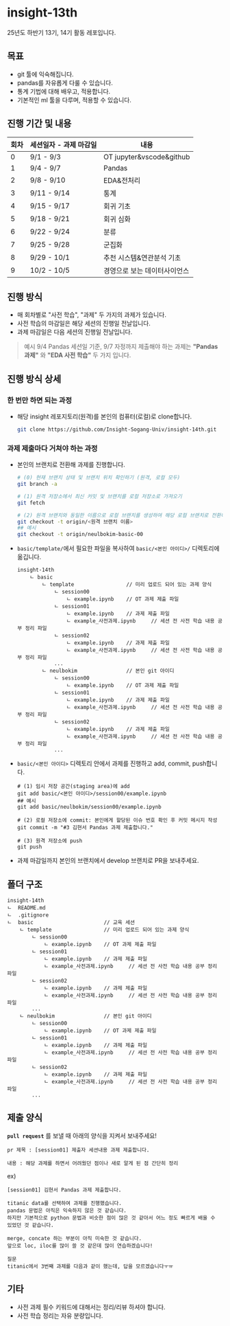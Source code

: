 # insight-13th
25년도 하반기 13기, 14기 활동 레포입니다.

## 목표
- git 툴에 익숙해집니다.
- pandas를 자유롭게 다룰 수 있습니다.
- 통계 기법에 대해 배우고, 적용합니다.
- 기본적인 ml 툴을 다루며, 적용할 수 있습니다.

## 진행 기간 및 내용
| 회차 | 세션일자 - 과제 마감일 | 내용 |
| --- | --- | --- |
| 0 | 9/1 - 9/3 | OT jupyter&vscode&github |
| 1 | 9/4 - 9/7 | Pandas |
| 2 | 9/8 - 9/10 | EDA&전처리 |
| 3 | 9/11 - 9/14 | 통계 |
| 4 | 9/15 - 9/17 | 회귀 기초 |
| 5 | 9/18 - 9/21 | 회귀 심화 |
| 6 | 9/22 - 9/24 | 분류 |
| 7 | 9/25 - 9/28 | 군집화 |
| 8 | 9/29 - 10/1 | 추천 시스템&연관분석 기초 |
| 9 | 10/2 - 10/5 | 경영으로 보는 데이터사이언스 |

## 진행 방식
- 매 회차별로 "사전 학습", "과제" 두 가지의 과제가 있습니다.
- 사전 학습의 마감일은 해당 세션의 진행일 전날입니다.
- 과제 마감일은 다음 세션의 진행일 전날입니다.

>예시
9/4 Pandas 세션일 기준, 9/7 자정까지 제출해야 하는 과제는 
**"Pandas 과제"** 와 **"EDA 사전 학습"** 두 가지 입니다.

## 진행 방식 상세
### 한 번만 하면 되는 과정
  - 해당 insight 레포지토리(원격)를 본인의 컴퓨터(로컬)로 clone합니다.
    ```bash
    git clone https://github.com/Insight-Sogang-Univ/insight-14th.git
    ```
  
### 과제 제출마다 거쳐야 하는 과정
  - 본인의 브랜치로 전환해 과제를 진행합니다.
    ```bash
    # (0) 현재 브랜치 상태 및 브랜치 위치 확인하기 (원격, 로컬 모두)
    git branch -a

    # (1) 원격 저장소에서 최신 커밋 및 브랜치를 로컬 저장소로 가져오기
    git fetch

    # (2) 원격 브랜치와 동일한 이름으로 로컬 브랜치를 생성하여 해당 로컬 브랜치로 전환하기
    git checkout -t origin/<원격 브랜치 이름>
    ## 예시
    git checkout -t origin/neulbokim-basic-00
    ```
  - `basic/template/`에서 필요한 파일을 복사하여 `basic/<본인 아이디>/` 디렉토리에 옮깁니다.
    ```plain text
    insight-14th
        ㄴ basic
            ㄴ template                 // 미리 업로드 되어 있는 과제 양식
                ㄴ session00
                    ㄴ example.ipynb    // OT 과제 제출 파일
                ㄴ session01
                    ㄴ example.ipynb    // 과제 제출 파일
                    ㄴ example_사전과제.ipynb     // 세션 전 사전 학습 내용 공부 정리 파일
                ㄴ session02
                    ㄴ example.ipynb    // 과제 제출 파일
                    ㄴ example_사전과제.ipynb     // 세션 전 사전 학습 내용 공부 정리 파일
                ...
            ㄴ neulbokim                // 본인 git 아이디
                ㄴ session00
                    ㄴ example.ipynb    // OT 과제 제출 파일
                ㄴ session01
                    ㄴ example.ipynb    // 과제 제출 파일
                    ㄴ example_사전과제.ipynb     // 세션 전 사전 학습 내용 공부 정리 파일
                ㄴ session02
                    ㄴ example.ipynb    // 과제 제출 파일
                    ㄴ example_사전과제.ipynb     // 세션 전 사전 학습 내용 공부 정리 파일
                ...
      ```
  - `basic/<본인 아이디>` 디렉토리 안에서 과제를 진행하고 add, commit, push합니다.
    ```git bash
    # (1) 임시 저장 공간(staging area)에 add
    git add basic/<본인 아이디>/session00/example.ipynb
    ## 예시
    git add basic/neulbokim/session00/example.ipynb

    # (2) 로컬 저장소에 commit: 본인에게 할당된 이슈 번호 확인 후 커밋 메시지 작성
    git commit -m "#3 김현서 Pandas 과제 제출합니다."

    # (3) 원격 저장소에 push
    git push
    ```
  - 과제 마감일까지 본인의 브랜치에서 develop 브랜치로 PR을 보내주세요.


## 폴더 구조
```
insight-14th
ㄴ  README.md
ㄴ  .gitignore
ㄴ  basic                       // 교육 세션
    ㄴ template                 // 미리 업로드 되어 있는 과제 양식
        ㄴ session00
            ㄴ example.ipynb    // OT 과제 제출 파일
        ㄴ session01
            ㄴ example.ipynb    // 과제 제출 파일
            ㄴ example_사전과제.ipynb     // 세션 전 사전 학습 내용 공부 정리 파일
        ㄴ session02
            ㄴ example.ipynb    // 과제 제출 파일
            ㄴ example_사전과제.ipynb     // 세션 전 사전 학습 내용 공부 정리 파일
        ...
    ㄴ neulbokim                // 본인 git 아이디
        ㄴ session00
            ㄴ example.ipynb    // OT 과제 제출 파일
        ㄴ session01
            ㄴ example.ipynb    // 과제 제출 파일
            ㄴ example_사전과제.ipynb     // 세션 전 사전 학습 내용 공부 정리 파일
        ㄴ session02
            ㄴ example.ipynb    // 과제 제출 파일
            ㄴ example_사전과제.ipynb     // 세션 전 사전 학습 내용 공부 정리 파일
        ...
```

## 제출 양식
**`pull request`** 를 보낼 때 아래의 양식을 지켜서 보내주세요!
```
pr 제목 : [session01] 제출자 세션내용 과제 제출합니다.

내용 : 해당 과제를 하면서 어려웠던 점이나 새로 알게 된 점 간단히 정리
```

ex)
```
[session01] 김현서 Pandas 과제 제출합니다.

titanic data를 선택하여 과제를 진행했습니다.
pandas 문법은 아직은 익숙하지 않은 것 같습니다.
하지만 기본적으로 python 문법과 비슷한 점이 많은 것 같아서 어느 정도 빠르게 배울 수 있었던 것 같습니다.

merge, concate 하는 부분이 아직 미숙한 것 같습니다.
앞으로 loc, iloc를 많이 쓸 것 같은데 많이 연습하겠습니다!

질문
titanic에서 3번째 과제를 다음과 같이 했는데, 답을 모르겠습니다ㅜㅠ
```

## 기타
- 사전 과제 필수 키워드에 대해서는 정리/리뷰 하셔야 합니다.
- 사전 학습 정리는 자유 분량입니다.
